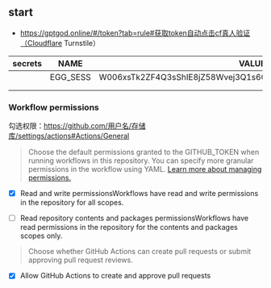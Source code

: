 ## start

* https://gptgod.online/#/token?tab=rule#获取token自动点击cf真人验证（Cloudflare Turnstile）

| secrets | NAME     | VALUE                                                        |
| ------- | -------- | ------------------------------------------------------------ |
|         | EGG_SESS | W006xsTk2ZF4Q3sShIE8jZ58Wvej3Q1s6QnQPEcOkcLiHyiojPoaJuhqpSv9LPGt |
|         |          |                                                              |
|         |          |                                                              |

### Workflow permissions

勾选权限：https://github.com/用户名/存储库/settings/actions#Actions/General

> Choose the default permissions granted to the GITHUB_TOKEN when running workflows in this repository. You can specify more granular permissions in the workflow using YAML. [Learn more about managing permissions.](https://docs.github.com/actions/reference/authentication-in-a-workflow#modifying-the-permissions-for-the-github_token)

- [x] Read and write permissionsWorkflows have read and write permissions in the repository for all scopes.

* [ ] Read repository contents and packages permissionsWorkflows have read permissions in the repository for the contents and packages scopes only.

> Choose whether GitHub Actions can create pull requests or submit approving pull request reviews.

- [x] Allow GitHub Actions to create and approve pull requests

